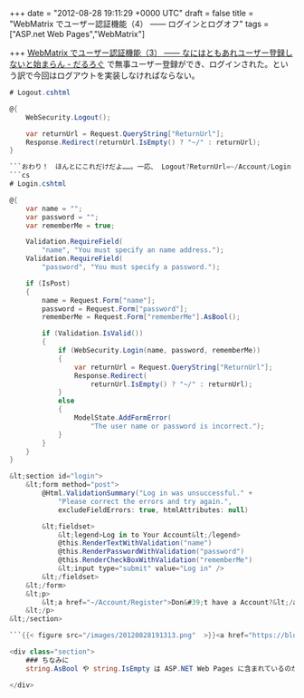 
+++
date = "2012-08-28 19:11:29 +0000 UTC"
draft = false
title = "WebMatrix でユーザー認証機能（4） ―― ログインとログオフ"
tags = ["ASP.net Web Pages","WebMatrix"]

+++
<a href="https://blog.daruyanagi.jp/entry/2012/08/25/003421">WebMatrix でユーザー認証機能（3） ―― なにはともあれユーザー登録しないと始まらん - だるろぐ</a> で無事ユーザー登録ができ、ログインされた。という訳で今回はログアウトを実装しなければならない。
```cs
# Logout.cshtml

@{
    WebSecurity.Logout();

    var returnUrl = Request.QueryString["ReturnUrl"];
    Response.Redirect(returnUrl.IsEmpty() ? "~/" : returnUrl);
}

```おわり！　ほんとにこれだけだよ……。一応、 Logout?ReturnUrl=~/Account/Login なんかで ~/Account/Login へリダイレクトされるようにしてみたけど。ちなみに、ログイン処理は少し長くなった。
```cs
# Login.cshtml

@{
    var name = "";
    var password = "";
    var rememberMe = true;

    Validation.RequireField(
        "name", "You must specify an name address.");
    Validation.RequireField(
        "password", "You must specify a password.");

    if (IsPost)
    {
        name = Request.Form["name"];
        password = Request.Form["password"];
        rememberMe = Request.Form["rememberMe"].AsBool();

        if (Validation.IsValid())
        {
            if (WebSecurity.Login(name, password, rememberMe))
            {
                var returnUrl = Request.QueryString["ReturnUrl"];
                Response.Redirect(
                    returnUrl.IsEmpty() ? "~/" : returnUrl);
            }
            else
            {
                ModelState.AddFormError(
                    "The user name or password is incorrect.");
            }
        }
    }
}

&lt;section id="login">
    &lt;form method="post">
        @Html.ValidationSummary("Log in was unsuccessful." + 
            "Please correct the errors and try again.",
            excludeFieldErrors: true, htmlAttributes: null)

        &lt;fieldset>
            &lt;legend>Log in to Your Account&lt;/legend>
            @this.RenderTextWithValidation("name")
            @this.RenderPasswordWithValidation("password")
            @this.RenderCheckBoxWithValidation("rememberMe")
            &lt;input type="submit" value="Log in" />
        &lt;/fieldset>
    &lt;/form>
    &lt;p>
        &lt;a href="~/Account/Register">Don&#39;t have a Account?&lt;/a>
    &lt;/p>
&lt;/section>

```{{< figure src="/images/20120828191313.png"  >}}<a href="https://blog.daruyanagi.jp/entry/2012/08/28/081228">寄り道: string クラスの拡張 - だるろぐ</a> で作ったコードのお陰で、 RenderTextWithValidation() などがシンプルになっている以外はほとんどユーザー登録の処理と変わらない感じ。次は OAuth でログインできるようになればいいな。

<div class="section">
    ### ちなみに
    string.AsBool や string.IsEmpty は ASP.NET Web Pages に含まれているのかな？ このあたりの関数については、 <a href="http://msdn.microsoft.com/ja-jp/asp.net/hh180209.aspx">ASP.NET | The ASP.NET Site</a> でコンパクトに纏められているので、一度目を通しておくとわしみたいに車輪の再発明をせずに済むぞ！

</div>

